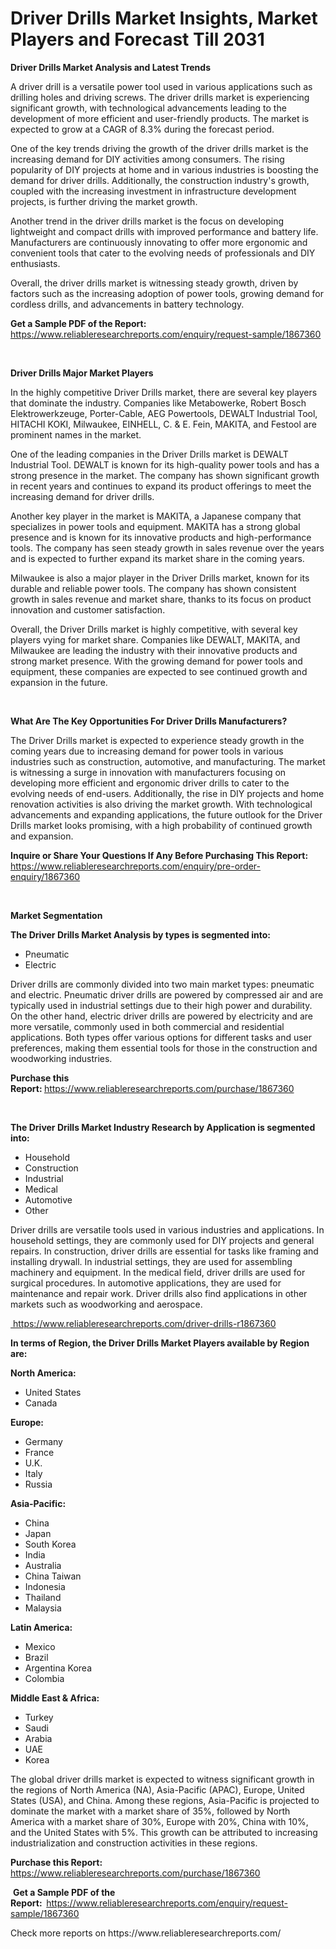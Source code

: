 <p><h1>Driver Drills Market Insights, Market Players and Forecast Till 2031</h1></p><p><strong>Driver Drills Market Analysis and Latest Trends</strong></p>
<p><p>A driver drill is a versatile power tool used in various applications such as drilling holes and driving screws. The driver drills market is experiencing significant growth, with technological advancements leading to the development of more efficient and user-friendly products. The market is expected to grow at a CAGR of 8.3% during the forecast period.</p><p>One of the key trends driving the growth of the driver drills market is the increasing demand for DIY activities among consumers. The rising popularity of DIY projects at home and in various industries is boosting the demand for driver drills. Additionally, the construction industry's growth, coupled with the increasing investment in infrastructure development projects, is further driving the market growth.</p><p>Another trend in the driver drills market is the focus on developing lightweight and compact drills with improved performance and battery life. Manufacturers are continuously innovating to offer more ergonomic and convenient tools that cater to the evolving needs of professionals and DIY enthusiasts.</p><p>Overall, the driver drills market is witnessing steady growth, driven by factors such as the increasing adoption of power tools, growing demand for cordless drills, and advancements in battery technology.</p></p>
<p><strong>Get a Sample PDF of the Report:&nbsp;</strong> <a href="https://www.reliableresearchreports.com/enquiry/request-sample/1867360">https://www.reliableresearchreports.com/enquiry/request-sample/1867360</a></p>
<p>&nbsp;</p>
<p><strong>Driver Drills Major Market Players</strong></p>
<p><p>In the highly competitive Driver Drills market, there are several key players that dominate the industry. Companies like Metabowerke, Robert Bosch Elektrowerkzeuge, Porter-Cable, AEG Powertools, DEWALT Industrial Tool, HITACHI KOKI, Milwaukee, EINHELL, C. & E. Fein, MAKITA, and Festool are prominent names in the market.</p><p>One of the leading companies in the Driver Drills market is DEWALT Industrial Tool. DEWALT is known for its high-quality power tools and has a strong presence in the market. The company has shown significant growth in recent years and continues to expand its product offerings to meet the increasing demand for driver drills.</p><p>Another key player in the market is MAKITA, a Japanese company that specializes in power tools and equipment. MAKITA has a strong global presence and is known for its innovative products and high-performance tools. The company has seen steady growth in sales revenue over the years and is expected to further expand its market share in the coming years.</p><p>Milwaukee is also a major player in the Driver Drills market, known for its durable and reliable power tools. The company has shown consistent growth in sales revenue and market share, thanks to its focus on product innovation and customer satisfaction.</p><p>Overall, the Driver Drills market is highly competitive, with several key players vying for market share. Companies like DEWALT, MAKITA, and Milwaukee are leading the industry with their innovative products and strong market presence. With the growing demand for power tools and equipment, these companies are expected to see continued growth and expansion in the future.</p></p>
<p>&nbsp;</p>
<p><strong>What Are The Key Opportunities For Driver Drills Manufacturers?</strong></p>
<p><p>The Driver Drills market is expected to experience steady growth in the coming years due to increasing demand for power tools in various industries such as construction, automotive, and manufacturing. The market is witnessing a surge in innovation with manufacturers focusing on developing more efficient and ergonomic driver drills to cater to the evolving needs of end-users. Additionally, the rise in DIY projects and home renovation activities is also driving the market growth. With technological advancements and expanding applications, the future outlook for the Driver Drills market looks promising, with a high probability of continued growth and expansion.</p></p>
<p><strong>Inquire or Share Your Questions If Any Before Purchasing This Report:</strong> <a href="https://www.reliableresearchreports.com/enquiry/pre-order-enquiry/1867360">https://www.reliableresearchreports.com/enquiry/pre-order-enquiry/1867360</a></p>
<p>&nbsp;</p>
<p><strong>Market Segmentation</strong></p>
<p><strong>The Driver Drills Market Analysis by types is segmented into:</strong></p>
<p><ul><li>Pneumatic</li><li>Electric</li></ul></p>
<p><p>Driver drills are commonly divided into two main market types: pneumatic and electric. Pneumatic driver drills are powered by compressed air and are typically used in industrial settings due to their high power and durability. On the other hand, electric driver drills are powered by electricity and are more versatile, commonly used in both commercial and residential applications. Both types offer various options for different tasks and user preferences, making them essential tools for those in the construction and woodworking industries.</p></p>
<p><strong>Purchase this Report:&nbsp;</strong><a href="https://www.reliableresearchreports.com/purchase/1867360">https://www.reliableresearchreports.com/purchase/1867360</a></p>
<p>&nbsp;</p>
<p><strong>The Driver Drills Market Industry Research by Application is segmented into:</strong></p>
<p><ul><li>Household</li><li>Construction</li><li>Industrial</li><li>Medical</li><li>Automotive</li><li>Other</li></ul></p>
<p><p>Driver drills are versatile tools used in various industries and applications. In household settings, they are commonly used for DIY projects and general repairs. In construction, driver drills are essential for tasks like framing and installing drywall. In industrial settings, they are used for assembling machinery and equipment. In the medical field, driver drills are used for surgical procedures. In automotive applications, they are used for maintenance and repair work. Driver drills also find applications in other markets such as woodworking and aerospace.</p></p>
<p><a href="https://www.reliableresearchreports.com/driver-drills-r1867360">&nbsp;https://www.reliableresearchreports.com/driver-drills-r1867360</a></p>
<p><strong>In terms of Region, the Driver Drills Market Players available by Region are:</strong></p>
<p>
    <p> <strong> North America: </strong>
        <ul>
            <li>United States</li>
            <li>Canada</li>
        </ul>
        </p> 
    <p> <strong> Europe: </strong>
        <ul>
            <li>Germany</li>
            <li>France</li>
            <li>U.K.</li>
            <li>Italy</li>
            <li>Russia</li>
        </ul>
        </p> 
    <p> <strong> Asia-Pacific: </strong>
        <ul>
            <li>China</li>
            <li>Japan</li>
            <li>South Korea</li>
            <li>India</li>
            <li>Australia</li>
            <li>China Taiwan</li>
            <li>Indonesia</li>
            <li>Thailand</li>
            <li>Malaysia</li>
        </ul>
        </p> 
    <p> <strong> Latin America: </strong>
        <ul>
            <li>Mexico</li>
            <li>Brazil</li>
            <li>Argentina Korea</li>
            <li>Colombia</li>
        </ul>
        </p> 
    <p> <strong> Middle East & Africa: </strong>
        <ul>
            <li>Turkey</li>
            <li>Saudi</li>
            <li>Arabia</li>
            <li>UAE</li>
            <li>Korea</li>
        </ul>
    </p>
    </p>
<p><p>The global driver drills market is expected to witness significant growth in the regions of North America (NA), Asia-Pacific (APAC), Europe, United States (USA), and China. Among these regions, Asia-Pacific is projected to dominate the market with a market share of 35%, followed by North America with a market share of 30%, Europe with 20%, China with 10%, and the United States with 5%. This growth can be attributed to increasing industrialization and construction activities in these regions.</p></p>
<p><strong>Purchase this Report: </strong><a href="https://www.reliableresearchreports.com/purchase/1867360">https://www.reliableresearchreports.com/purchase/1867360</a></p>
<p>&nbsp;<strong>Get a Sample PDF of the Report:&nbsp;&nbsp;</strong><a href="https://www.reliableresearchreports.com/enquiry/request-sample/1867360">https://www.reliableresearchreports.com/enquiry/request-sample/1867360</a></p>
<p><strong></strong></p>
<p>Check more reports on https://www.reliableresearchreports.com/</p>